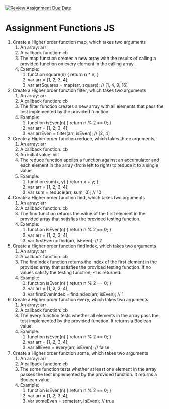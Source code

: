 [![Review Assignment Due Date](https://classroom.github.com/assets/deadline-readme-button-22041afd0340ce965d47ae6ef1cefeee28c7c493a6346c4f15d667ab976d596c.svg)](https://classroom.github.com/a/-4dB53Uv)
# Assignment Functions JS

1. Create a Higher order function map, which takes two arguments
    1. An array: arr
    2. A callback function: cb
    3. The map function creates a new array with the results of calling a provided function on every element in the calling array.
    4. Example:
        1. function square(n) {
            return n * n;
        }
        2. var arr = [1, 2, 3, 4];
        3. var arrSquares = map(arr, square); // [1, 4, 9, 16]
2. Create a Higher order function filter, which takes two arguments 
    1. An array: arr
    2. A callback function: cb
    3. The filter function creates a new array with all elements that pass the test implemented by the provided function.
    4. Example:
        1. function isEven(n) {
            return n % 2 == 0;
        }
        2. var arr = [1, 2, 3, 4];
        3. var arrEven = filter(arr, isEven); // [2, 4]
3. Create a Higher order function reduce, which takes three arguments, 
    1. An array: arr
    2. A callback function: cb
    3. An initial value: init
    4. The reduce function applies a function against an accumulator and each element in the array (from left to right) to reduce it to a single value.
    5. Example:
        1. function sum(x, y) {
            return x + y;
        }
        2. var arr = [1, 2, 3, 4];
        3. var sum = reduce(arr, sum, 0); // 10
4. Create a Higher order function find, which takes two arguments 
    1. An array: arr
    2. A callback function: cb
    3. The find function returns the value of the first element in the provided array that satisfies the provided testing function.
    4. Example:
        1. function isEven(n) {
            return n % 2 == 0;
        }
        2. var arr = [1, 2, 3, 4];
        3. var firstEven = find(arr, isEven); // 2
5. Create a Higher order function findIndex, which takes two arguments
    1. An array: arr
    2. A callback function: cb
    3. The findIndex function returns the index of the first element in the provided array that satisfies the provided testing function. If no values satisfy the testing function, -1 is returned.
    4. Example:
        1. function isEven(n) {
            return n % 2 == 0;
        }
        2. var arr = [1, 2, 3, 4];
        3. var firstEvenIndex = findIndex(arr, isEven); // 1
6. Create a Higher order function every, which takes two arguments
    1. An array: arr
    2. A callback function: cb
    3. The every function tests whether all elements in the array pass the test implemented by the provided function. It returns a Boolean value.
    4. Example:
        1. function isEven(n) {
            return n % 2 == 0;
        }
        2. var arr = [1, 2, 3, 4];
        3. var allEven = every(arr, isEven); // false
7. Create a Higher order function some, which takes two arguments
    1. An array: arr
    2. A callback function: cb
    3. The some function tests whether at least one element in the array passes the test implemented by the provided function. It returns a Boolean value.
    4. Example:
        1. function isEven(n) {
            return n % 2 == 0;
        }
        2. var arr = [1, 2, 3, 4];
        3. var someEven = some(arr, isEven); // true